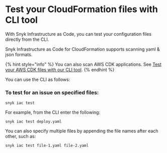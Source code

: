 # Test your CloudFormation files with CLI tool

With Snyk Infrastructure as Code, you can test your configuration files directly from the CLI.

Snyk Infrastructure as Code for CloudFormation supports scanning yaml & json formats.

{% hint style="info" %}
You can also scan AWS CDK applications. See [Test your AWS CDK files with our CLI tool](https://snyk.gitbook.io/user-docs/snyk-infrastructure-as-code/snyk-cli-for-infrastructure-as-code/test-your-aws-cdk-files-with-our-cli-tool).
{% endhint %}

You can use the CLI as follows:

### To test for an issue on specified files:

```text
snyk iac test
```

For example, from the CLI enter the following:

```text
snyk iac test deploy.yaml
```

You can also specify multiple files by appending the file names after each other, such as:

```text
snyk iac test file-1.yaml file-2.yaml
```


